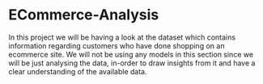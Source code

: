 # ECommerce-Analysis
 In this project we will be having a look at the dataset which contains information regarding customers who have done shopping on an ecommerce site. We will not be using any models in this section since we will be just analysing the data, in-order to draw insights from it and have a clear understanding of the available data.
